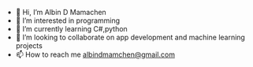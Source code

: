 - 👋 Hi, I’m Albin D Mamachen
- 👀 I’m interested in programming 
- 🌱 I’m currently learning C#,python
- 💞️ I’m looking to collaborate on app development and machine learning projects 
- 📫 How to reach me albindmamchen@gmail.com 

<!---
Khalimovgeek/Khalimovgeek is a ✨ special ✨ repository because its `README.md` (this file) appears on your GitHub profile.
You can click the Preview link to take a look at your changes.
--->
